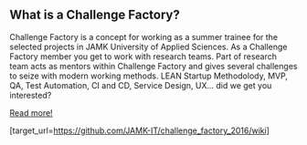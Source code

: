 ## What is a Challenge Factory?


Challenge Factory is a concept for working as a summer trainee for the selected projects in JAMK University of Applied Sciences. As a Challenge Factory member you get to work with research teams. Part of research team acts as mentors within Challenge Factory and gives several challenges to seize with modern working methods. LEAN Startup Methodolody, MVP, QA, Test Automation, CI and CD, Service Design, UX... did we get you interested?

[Read more!](http://n4sjamk.github.io/challenge-factory.html)




[target_url=https://github.com/JAMK-IT/challenge_factory_2016/wiki]
